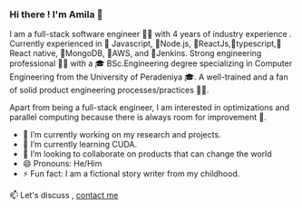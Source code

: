 ### Hi there ! I'm Amila 👋

I am a full-stack software engineer 👨‍💻 with 4 years of industry experience .
Currently experienced in 🥇 Javascript, 🥇Node.js, 🥇ReactJs,🥇typescript,🥇React native, 🥇MongoDB, 🥇AWS, and 🥇Jenkins. 
Strong engineering professional 👨‍💻 with a 🎓 BSc.Engineering degree specializing in Computer Engineering from the University of Peradeniya 🎓. A well-trained and a fan of solid product engineering processes/practices 👨‍🔧.

Apart from being a full-stack engineer, I am interested in optimizations and parallel computing because there is always room for improvement 🚀.

- 🔭 I’m currently working on my research and projects.
- 🌱 I’m currently learning CUDA.
- 👯 I’m looking to collaborate on products that can change the world
- 😄 Pronouns: He/Him
- ⚡ Fun fact: I am a fictional story writer from my childhood.

 📫 Let's discuss , [contact me](mailto:amilaweerasinghe677@gmail.com)


